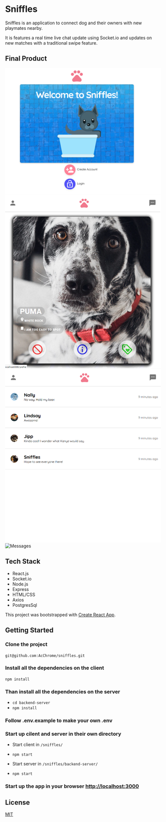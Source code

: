# Sniffles

Sniffles is an application to connect dog and their owners with new playmates nearby. 

It is features a real time live chat update using Socket.io and updates on new matches with a traditional swipe feature.

## Final Product 

![Home page](https://github.com/AcChrome/sniffles/blob/master/images/home.png)
![Candidates page](https://github.com/AcChrome/sniffles/blob/master/images/candidates.png)
![Messages List](https://github.com/AcChrome/sniffles/blob/master/images/ML.png)
![Messages](https://github.com/AcChrome/sniffles/blob/master/images/Messages.pnghttps://github.com/AcChrome/sniffles/blob/master/images/Messages.png)


## Tech Stack

* React.js
* Socket.io
* Node.js
* Express
* HTML/CSS
* Axios
* PostgresSql

This project was bootstrapped with [Create React App](https://github.com/facebook/create-react-app).

## Getting Started

### Clone the project

`git@github.com:AcChrome/sniffles.git`

### Install all the dependencies on the client

`npm install`

### Than install all the dependencies on the server

* `cd backend-server`
* `npm install`

### Follow .env.example to make your own .env

### Start up cilent and server in their own directory

* Start client in `/sniffles/`
* `npm start`

* Start server in `/sniffles/backend-server/`
* `npm start`

### Start up the app in your browser [http://localhost:3000](http://localhost:3000)


## License

[MIT](https://choosealicense.com/licenses/mit/)